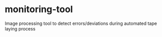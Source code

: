 # monitoring-tool
Image processing tool to detect errors/deviations during automated tape laying process
